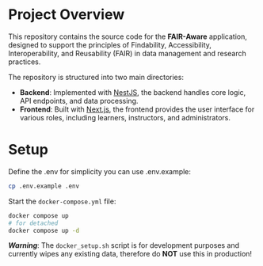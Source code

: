 # Project Overview

This repository contains the source code for the **FAIR-Aware** application, designed to support the principles of Findability, Accessibility, Interoperability, and Reusability (FAIR) in data management and research practices.

The repository is structured into two main directories:

- **Backend**: Implemented with [NestJS](https://nestjs.com/), the backend handles core logic, API endpoints, and data processing.
- **Frontend**: Built with [Next.js](https://nextjs.org/), the frontend provides the user interface for various roles, including learners, instructors, and administrators.

# Setup
Define the .env for simplicity you can use .env.example:
```bash
cp .env.example .env
```

Start the `docker-compose.yml` file:
```bash
docker compose up
# for detached
docker compose up -d
```

___Warning___: The `docker_setup.sh` script is for development purposes and currently wipes any existing data, therefore do **NOT** use this in production!
